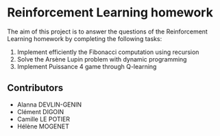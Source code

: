 # Reinforcement Learning homework

The aim of this project is to answer the questions of the Reinforcement Learning homework by completing the following tasks:
1. Implement efficiently the Fibonacci computation using recursion
3. Solve the Arsène Lupin problem with dynamic programming
4. Implement Puissance 4 game through Q-learning

## Contributors

* Alanna DEVLIN-GENIN
* Clément DIGOIN
* Camille LE POTIER
* Hélène MOGENET